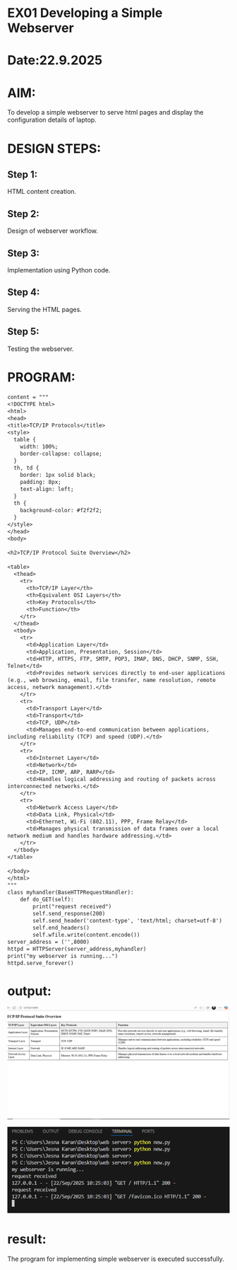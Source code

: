 # EX01 Developing a Simple Webserver

# Date:22.9.2025
# AIM:
To develop a simple webserver to serve html pages and display the configuration details of laptop.

# DESIGN STEPS:
## Step 1:
HTML content creation.

## Step 2:
Design of webserver workflow.

## Step 3:
Implementation using Python code.

## Step 4:
Serving the HTML pages.

## Step 5:
Testing the webserver.

# PROGRAM:
```from http.server import HTTPServer, BaseHTTPRequestHandler
content = """
<!DOCTYPE html>
<html>
<head>
<title>TCP/IP Protocols</title>
<style>
  table {
    width: 100%;
    border-collapse: collapse;
  }
  th, td {
    border: 1px solid black;
    padding: 8px;
    text-align: left;
  }
  th {
    background-color: #f2f2f2;
  }
</style>
</head>
<body>

<h2>TCP/IP Protocol Suite Overview</h2>

<table>
  <thead>
    <tr>
      <th>TCP/IP Layer</th>
      <th>Equivalent OSI Layers</th>
      <th>Key Protocols</th>
      <th>Function</th>
    </tr>
  </thead>
  <tbody>
    <tr>
      <td>Application Layer</td>
      <td>Application, Presentation, Session</td>
      <td>HTTP, HTTPS, FTP, SMTP, POP3, IMAP, DNS, DHCP, SNMP, SSH, Telnet</td>
      <td>Provides network services directly to end-user applications (e.g., web browsing, email, file transfer, name resolution, remote access, network management).</td>
    </tr>
    <tr>
      <td>Transport Layer</td>
      <td>Transport</td>
      <td>TCP, UDP</td>
      <td>Manages end-to-end communication between applications, including reliability (TCP) and speed (UDP).</td>
    </tr>
    <tr>
      <td>Internet Layer</td>
      <td>Network</td>
      <td>IP, ICMP, ARP, RARP</td>
      <td>Handles logical addressing and routing of packets across interconnected networks.</td>
    </tr>
    <tr>
      <td>Network Access Layer</td>
      <td>Data Link, Physical</td>
      <td>Ethernet, Wi-Fi (802.11), PPP, Frame Relay</td>
      <td>Manages physical transmission of data frames over a local network medium and handles hardware addressing.</td>
    </tr>
  </tbody>
</table>

</body>
</html>
"""
class myhandler(BaseHTTPRequestHandler):
    def do_GET(self):
        print("request received")
        self.send_response(200)
        self.send_header('content-type', 'text/html; charset=utf-8')
        self.end_headers()
        self.wfile.write(content.encode())
server_address = ('',8000)
httpd = HTTPServer(server_address,myhandler)
print("my webserver is running...")
httpd.serve_forever()
```
# output:
![alt text](<output 1.PNG>)

![alt text](<output 2.PNG>)


# result:
The program for implementing simple webserver is executed successfully.
